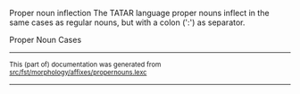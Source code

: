 Proper noun inflection
The TATAR language proper nouns inflect in the same cases as regular
nouns, but with a colon (':') as separator.

Proper Noun Cases

* * *

<small>This (part of) documentation was generated from [src/fst/morphology/affixes/propernouns.lexc](https://github.com/giellalt/lang-tat/blob/main/src/fst/morphology/affixes/propernouns.lexc)</small>

---

